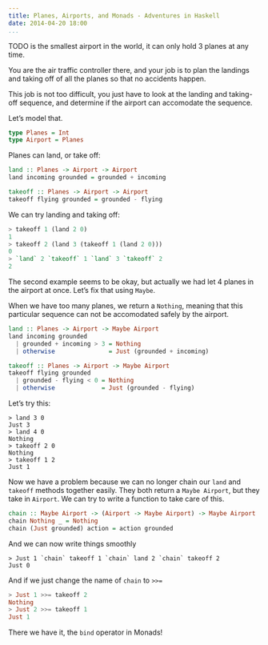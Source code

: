 ```yaml
---
title: Planes, Airports, and Monads - Adventures in Haskell
date: 2014-04-20 18:00
...
```


TODO is the smallest airport in the world, it can only hold 3 planes at
any time.

You are the air traffic controller there, and your job is to
plan the landings and taking off of all the planes so that no accidents
happen.

This job is not too difficult, you just have to look at the
landing and taking-off sequence, and determine if the airport can
accomodate the sequence.

Let’s model that.

```haskell
type Planes = Int
type Airport = Planes
```

Planes can land, or take off:
```haskell
land :: Planes -> Airport -> Airport
land incoming grounded = grounded + incoming

takeoff :: Planes -> Airport -> Airport
takeoff flying grounded = grounded - flying
```

We can try landing and taking off:

```haskell
> takeoff 1 (land 2 0)
1
> takeoff 2 (land 3 (takeoff 1 (land 2 0)))
0
> `land` 2 `takeoff` 1 `land` 3 `takeoff` 2
2
```

The second example seems to be okay, but actually we had let 4 planes in
the airport at once. Let’s fix that using `Maybe`.

When we have too many
planes, we return a `Nothing`, meaning that this particular sequence can
not be accomodated safely by the airport.

```haskell
land :: Planes -> Airport -> Maybe Airport
land incoming grounded
  | grounded + incoming > 3 = Nothing
  | otherwise               = Just (grounded + incoming)

takeoff :: Planes -> Airport -> Maybe Airport
takeoff flying grounded
  | grounded - flying < 0 = Nothing
  | otherwise             = Just (grounded - flying)
```

Let’s try this:

```
> land 3 0
Just 3
> land 4 0
Nothing
> takeoff 2 0
Nothing
> takeoff 1 2
Just 1
```

Now we have a problem because we can no longer chain our `land` and
`takeoff` methods together easily. They both return a `Maybe Airport`,
but they take in `Airport`. We can try to write a function to take care
of this.

```haskell
chain :: Maybe Airport -> (Airport -> Maybe Airport) -> Maybe Airport
chain Nothing _ = Nothing
chain (Just grounded) action = action grounded
```

And we can now write things smoothly
```
> Just 1 `chain` takeoff 1 `chain` land 2 `chain` takeoff 2
Just 0
```

And if we just change the name of `chain` to `>>=`

```haskell
> Just 1 >>= takeoff 2
Nothing
> Just 2 >>= takeoff 1
Just 1
```

There we have it, the `bind` operator in Monads!
